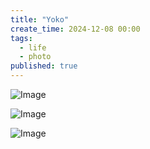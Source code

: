 ```yaml
---
title: "Yoko"
create_time: 2024-12-08 00:00
tags:
  - life
  - photo
published: true
---
```


[//]: # ()
[//]: # (![Image]&#40;/2024-12-14-yoko/1.jpeg&#41;)

[//]: # ()
[//]: # (![Image]&#40;/2024-12-14-yoko/2.jpeg&#41;)

[//]: # ()
[//]: # (![Image]&#40;/2024-12-14-yoko/3.jpeg&#41;)

[//]: # ()
[//]: # (![Image]&#40;/2024-12-14-yoko/4.jpeg&#41;)

[//]: # ()
[//]: # (![Image]&#40;/2024-12-14-yoko/5.jpeg&#41;)

[//]: # ()
[//]: # (![Image]&#40;/2024-12-14-yoko/6.jpeg&#41;)

[//]: # ()
![Image](/2024-12-14-yoko/7.jpeg)

![Image](/2024-12-14-yoko/11.jpeg)

![Image](/2024-12-14-yoko/10.jpeg)
